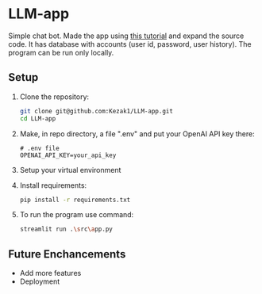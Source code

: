 # LLM-app

Simple chat bot. Made the app using [this tutorial](https://alejandro-ao.com/how-to-use-streaming-in-langchain-and-streamlit/) and expand the source code. It has database with accounts (user id, password, user history). The program can be run only locally.

## Setup

1. Clone the repository:

	```bash
	git clone git@github.com:Kezak1/LLM-app.git
	cd LLM-app
	```

2. Make, in repo directory, a file ".env" and put your OpenAI API key there:

	```
	# .env file
	OPENAI_API_KEY=your_api_key
	```

3. Setup your virtual environment

4. Install requirements:

	```bash
	pip install -r requirements.txt
	```

5. To run the program use command:

	```bash
	streamlit run .\src\app.py
	```

## Future Enchancements

- Add more features
- Deployment
